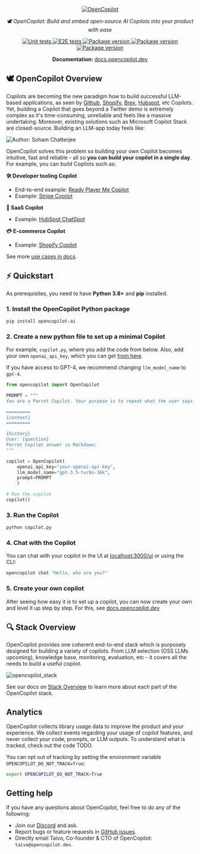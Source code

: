 <p align="center">
  <a href="https://docs.opencopilot.dev"><img src="https://github.com/opencopilotdev/opencopilot/assets/5147210/ff01df76-45f5-4c91-a4ef-cd9fcd73a971" alt="OpenCopilot"></a>
</p>
<p align="center">
    <em> 🕊️ OpenCopilot: Build and embed open-source AI Copilots into your product with ease</em>
</p>
<p align="center">

<a href="https://github.com/opencopilotdev/opencopilot/actions/workflows/unit_test.yml" target="_blank">
    <img src="https://github.com/opencopilotdev/opencopilot/actions/workflows/unit_test.yml/badge.svg" alt="Unit tests">
</a>

<a href="https://github.com/opencopilotdev/opencopilot/actions/workflows/e2e_test_full.yml" target="_blank">
    <img src="https://github.com/opencopilotdev/opencopilot/actions/workflows/e2e_test_full.yml/badge.svg" alt="E2E tests">
</a>

<a href="https://twitter.com/OpenCopilot" target="_blank">
    <img src="https://img.shields.io/twitter/url/https/twitter.com/opencopilot.svg?style=social&label=Follow%20%40OpenCopilot" alt="Package version">
</a>

<a href="https://discord.gg/AmdF5d94vE" target="_blank">
    <img src="https://img.shields.io/discord/1133675019478782072?logo=discord&label=OpenCopilot" alt="Package version">
</a>

<a href="https://pypi.org/project/opencopilot-ai" target="_blank">
    <img src="https://img.shields.io/pypi/v/opencopilot-ai?color=%2334D058&label=pypi%20package" alt="Package version">
</a>
</p>

<p align="center">
  <b>Documentation:</b> <a href="https://docs.opencopilot.dev/">docs.opencopilot.dev</a>
</p>


## 🕊️ OpenCopilot Overview

Copilots are becoming the new paradigm how to build successful LLM-based applications, as seen by [Github](https://github.com/features/copilot), [Shopify](https://www.shopify.com/magic), [Brex](https://www.brex.com/journal/press/brex-openai-ai-tools-for-finance-teams), [Hubspot](https://app.hubspot.com/chatspot/chat), etc Copilots. Yet, building a Copilot that goes beyond a Twitter demo is extremely complex as it's time-consuming, unreliable and feels like a massive undertaking. Moreover, existing solutions such as Microsoft Copilot Stack are closed-source. Building an LLM-app today feels like:

![Author: Soham Chatterjee](https://github.com/opencopilotdev/opencopilot/assets/3767980/f98def43-38b6-40ed-956b-8b5498c08318)

OpenCopilot solves this problem so building your own Copilot becomes intuitive, fast and reliable - all so **you can build your copilot in a single day**. For example, you can build Copilots such as:

**🛠️ Developer tooling Copilot**

* End-to-end example: [Ready Player Me Copilot](https://github.com/opencopilotdev/opencopilot/tree/main/examples/ready_player_me_copilot)
* Example: [Stripe Copilot](https://stripe.com/newsroom/news/stripe-and-openai)

**💾 SaaS Copilot**

* Example: [HubSpot ChatSpot](https://chatspot.ai/)

**💳 E-commerce Copilot**

* Example: [Shopify Copilot](https://www.shopify.com/magic)
  
See more [use cases in docs](https://docs.opencopilot.dev/welcome/overview#use-cases).


## ⚡ Quickstart

As prerequisites, you need to have **Python 3.8+** and **pip** installed.

### 1. Install the OpenCopilot Python package

```bash
pip install opencopilot-ai
```

### 2. Create a new python file to set up a minimal Copilot
For example, `copilot.py`, where you add the code from below. Also, add your own `openai_api_key`, which you can get [from here](https://platform.openai.com/account/api-keys).

If you have access to GPT-4, we recommend changing `llm_model_name` to `gpt-4`.

```python
from opencopilot import OpenCopilot

PROMPT = """
You are a Parrot Copilot. Your purpose is to repeat what the user says, but in a different wording.

=========
{context}
=========

{history}
User: {question}
Parrot Copilot answer in Markdown:
"""

copilot = OpenCopilot(
    openai_api_key="your-openai-api-key",
    llm_model_name="gpt-3.5-turbo-16k",
    prompt=PROMPT
    )

# Run the copilot
copilot()
```

### 3. Run the Copilot

```bash
python copilot.py
```

### 4. Chat with the Copilot
You can chat with your copilot in the UI at [localhost:3000/ui](http://localhost:3000/ui) or using the CLI:

```bash
opencopilot chat "Hello, who are you?"
```

### 5. Create your own copilot

After seeing how easy it is to set up a copilot, you can now create your own and level it up step by step. For this, see [docs.opencopilot.dev](https://docs.opencopilot.dev/improve/customize-your-copilot)

## 🔍 Stack Overview
OpenCopilot provides one coherent end-to-end stack which is purposely designed for building a variety of copilots. From LLM selection (OSS LLMs upcoming), knowledge base, monitoring, evaluation, etc - it covers all the needs to build a useful copilot.

![opencopilot_stack](https://github.com/opencopilotdev/opencopilot/assets/5147210/140ca313-cf8a-4635-913e-8dbb5e33e8d4)

See our docs on [Stack Overview](https://docs.opencopilot.dev/welcome/overview#stack-overview) to learn more about each part of the OpenCopilot stack.

## Analytics

OpenCopilot collects library usage data to improve the product and your experience. We collect events regarding your usage of copilot features, and never collect your code, prompts, or LLM outputs. To understand what is tracked, check out the code TODO.

You can opt out of tracking by setting the environment variable `OPENCOPILOT_DO_NOT_TRACK=True`:

```bash
export OPENCOPILOT_DO_NOT_TRACK=True
```

## Getting help

If you have any questions about OpenCopilot, feel free to do any of the following:

* Join our [Discord](https://discord.gg/AmdF5d94vE) and ask.
* Report bugs or feature requests in [GitHub issues](https://github.com/opencopilotdev/opencopilot/issues).
* Directly email Taivo, Co-founder & CTO of OpenCopilot: `taivo@opencopilot.dev`.